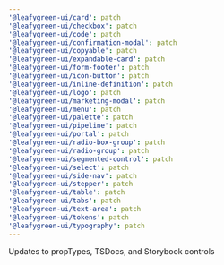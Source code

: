 ```yaml
---
'@leafygreen-ui/card': patch
'@leafygreen-ui/checkbox': patch
'@leafygreen-ui/code': patch
'@leafygreen-ui/confirmation-modal': patch
'@leafygreen-ui/copyable': patch
'@leafygreen-ui/expandable-card': patch
'@leafygreen-ui/form-footer': patch
'@leafygreen-ui/icon-button': patch
'@leafygreen-ui/inline-definition': patch
'@leafygreen-ui/logo': patch
'@leafygreen-ui/marketing-modal': patch
'@leafygreen-ui/menu': patch
'@leafygreen-ui/palette': patch
'@leafygreen-ui/pipeline': patch
'@leafygreen-ui/portal': patch
'@leafygreen-ui/radio-box-group': patch
'@leafygreen-ui/radio-group': patch
'@leafygreen-ui/segmented-control': patch
'@leafygreen-ui/select': patch
'@leafygreen-ui/side-nav': patch
'@leafygreen-ui/stepper': patch
'@leafygreen-ui/table': patch
'@leafygreen-ui/tabs': patch
'@leafygreen-ui/text-area': patch
'@leafygreen-ui/tokens': patch
'@leafygreen-ui/typography': patch
---
```


Updates to propTypes, TSDocs, and Storybook controls
